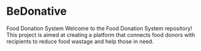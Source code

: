 # BeDonative
Food Donation System Welcome to the Food Donation System repository! This project is aimed at creating a platform that connects food donors with recipients to reduce food wastage and help those in need.
